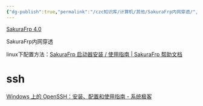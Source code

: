 ```yaml
---
{"dg-publish":true,"permalink":"/czc知识库/计算机/其他/SakuraFrp内网穿透/","dgPassFrontmatter":true,"created":"2024-10-14T16:28:05.223+08:00","updated":"2024-12-08T12:34:12.824+08:00"}
---
```



[SakuraFrp 4.0](https://www.natfrp.com/)

SakuraFrp内网穿透

linux下配置方法：[SakuraFrp 启动器安装 / 使用指南 | SakuraFrp 帮助文档](https://doc.natfrp.com/launcher/usage.html)


# ssh

[Windows 上的 OpenSSH：安装、配置和使用指南 - 系统极客](https://www.sysgeek.cn/openssh-windows/)
